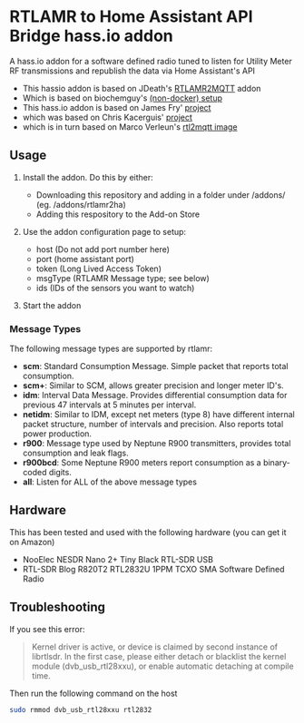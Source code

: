 # RTLAMR to Home Assistant API Bridge hass.io addon
A hass.io addon for a software defined radio tuned to listen for Utility Meter RF transmissions and republish the data via Home Assistant's API

- This hassio addon is based on  JDeath's [RTLAMR2MQTT](https://github.com/jdeath/RTLAMR2MQQT/tree/master/RTLAMR2MQQT) addon
- Which is based on biochemguy's [(non-docker) setup](https://community.home-assistant.io/t/get-your-smart-electric-water-and-gas-meter-scm-readings-into-home-assistant-with-a-rtl-sdr)
- This hass.io addon is based on James Fry' [project](https://github.com/james-fry/hassio-addons/tree/master/rtl4332mqtt)
- which was based on Chris Kacerguis' [project](https://github.com/chriskacerguis/honeywell2mqtt)
- which is in turn based on Marco Verleun's [rtl2mqtt image](https://github.com/roflmao/rtl2mqtt)

## Usage

1) Install the addon. Do this by either:
    - Downloading this repository and adding in a folder under /addons/ (eg. /addons/rtlamr2ha)
    - Adding this respository to the Add-on Store

2) Use the addon configuration page to setup:
    - host (Do not add port number here)
    - port (home assistant port)
    - token (Long Lived Access Token)
    - msgType (RTLAMR Message type; see below)
    - ids (IDs of the sensors you want to watch)

3) Start the addon

### Message Types

The following message types are supported by rtlamr:

- **scm**: Standard Consumption Message. Simple packet that reports total consumption.
- **scm+**: Similar to SCM, allows greater precision and longer meter ID's.
- **idm**: Interval Data Message. Provides differential consumption data for previous 47 intervals at 5 minutes per interval.
- **netidm**: Similar to IDM, except net meters (type 8) have different internal packet structure, number of intervals and precision. Also reports total power production.
- **r900**: Message type used by Neptune R900 transmitters, provides total consumption and leak flags.
- **r900bcd**: Some Neptune R900 meters report consumption as a binary-coded digits.
- **all**: Listen for ALL of the above message types

## Hardware

This has been tested and used with the following hardware (you can get it on Amazon)

- NooElec NESDR Nano 2+ Tiny Black RTL-SDR USB
- RTL-SDR Blog R820T2 RTL2832U 1PPM TCXO SMA Software Defined Radio


## Troubleshooting

If you see this error:

> Kernel driver is active, or device is claimed by second instance of librtlsdr.
> In the first case, please either detach or blacklist the kernel module
> (dvb_usb_rtl28xxu), or enable automatic detaching at compile time.

Then run the following command on the host

```bash
sudo rmmod dvb_usb_rtl28xxu rtl2832
```
